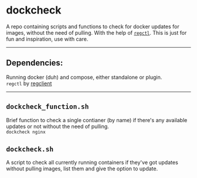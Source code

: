 # dockcheck
A repo containing scripts and functions to check for docker updates for images, without the need of pulling. With the help of [`regctl`](https://github.com/regclient/regclient).
This is just for fun and inspiration, use with care.
___

## Dependencies:
Running docker (duh) and compose, either standalone or plugin.   
`regctl` by [regclient](https://github.com/regclient/regclient)
___

## `dockcheck_function.sh`
Brief function to check a single contianer (by name) if there's any available updates or not without the need of pulling.   
`dockcheck nginx`

## `dockcheck.sh`
A script to check all currently running containers if they've got updates without pulling images, list them and give the option to update.

